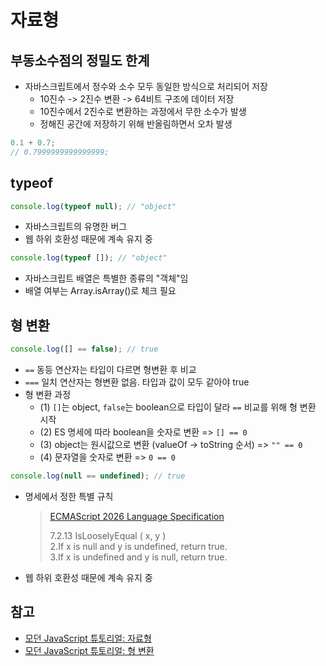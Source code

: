 # 자료형

## 부동소수점의 정밀도 한계

- 자바스크립트에서 정수와 소수 모두 동일한 방식으로 처리되어 저장
  - 10진수 -> 2진수 변환 -> 64비트 구조에 데이터 저장
  - 10진수에서 2진수로 변환하는 과정에서 무한 소수가 발생
  - 정해진 공간에 저장하기 위해 반올림하면서 오차 발생

```javascript
0.1 + 0.7;
// 0.7999999999999999;
```

## typeof

```javascript
console.log(typeof null); // "object"
```

- 자바스크립트의 유명한 버그
- 웹 하위 호환성 때문에 계속 유지 중

```javascript
console.log(typeof []); // "object"
```

- 자바스크립트 배열은 특별한 종류의 "객체"임
- 배열 여부는 Array.isArray()로 체크 필요

## 형 변환

```javascript
console.log([] == false); // true
```

- `==` 동등 연산자는 타입이 다르면 형변환 후 비교
- `===` 일치 연산자는 형변환 없음. 타입과 값이 모두 같아야 true
- 형 변환 과정
  - (1) `[]`는 object, `false`는 boolean으로 타입이 달라 `==` 비교를 위해 형 변환 시작
  - (2) ES 명세에 따라 boolean을 숫자로 변환 => `[] == 0`
  - (3) object는 원시값으로 변환 (valueOf → toString 순서) => `"" == 0`
  - (4) 문자열을 숫자로 변환 => `0 == 0`

```javascript
console.log(null == undefined); // true
```

- 명세에서 정한 특별 규칙

  > [ECMAScript 2026 Language Specification](https://tc39.es/ecma262/#sec-abstract-equality-comparison)
  >
  > 7.2.13 IsLooselyEqual ( x, y ) <br>
  > 2.If x is null and y is undefined, return true.<br>
  > 3.If x is undefined and y is null, return true.

- 웹 하위 호환성 때문에 계속 유지 중

## 참고

- [모던 JavaScript 튜토리얼: 자료형](https://ko.javascript.info/types)
- [모던 JavaScript 튜토리얼: 형 변환](https://ko.javascript.info/type-conversions)
